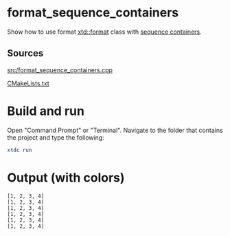 # format_sequence_containers

Show how to use format [xtd::format](https://codedocs.xyz/gammasoft71/xtd/_format_page.html) class with [sequence containers](https://en.cppreference.com/w/cpp/container).

## Sources

[src/format_sequence_containers.cpp](src/format_sequence_containers.cpp)

[CMakeLists.txt](CMakeLists.txt)

# Build and run

Open "Command Prompt" or "Terminal". Navigate to the folder that contains the project and type the following:

```cmake
xtdc run
```

# Output (with colors)

```
[1, 2, 3, 4]
[1, 2, 3, 4]
[1, 2, 3, 4]
[1, 2, 3, 4]
[1, 2, 3, 4]
[1, 2, 3, 4]
```

